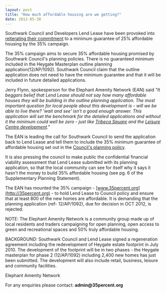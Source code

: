 ```yaml
---
layout: post
title: "How much affordable housing are we getting?"
date: 2012-05-30
---
```

Southwark Council and Developers Lend Lease have been provoked into [reiterating their commitment](http://www.southwark.gov.uk/info/200183/elephant_and_castle/2045/elephant_and_castle_regeneration_agreement/1) to a minimum guarantee of 25% affordable housing by the 35% campaign.

The 35% campaign aims to secure 35% affordable housing promised by Southwark Council's planning policies. There is no guaranteed minimum included in the Heygate Masterplan outline planning application(12/AP/1092). Southwark Council claim that the outline application does not need to have the minimum guarantee and that it will be included in future detailed applications.

Jerry Flynn, spokesperson for the Elephant Amenity Network (EAN) said _"It beggars belief that Lend Lease should not say how many affordable houses they will be building in the outline planning application. The most important question for local people about this development is - will we be able to live there? 'wait and see' isn't a good enough answer. This application will set the benchmark for the detailed applications and without it the minimum could well be zero - just like [Tribeca Square](http://www.london-se1.co.uk/news/view/3641) and the [Leisure Centre development](http://www.london-se1.co.uk/news/view/5896)."_

The EAN is leading the call for Southwark Council to send the application back to Lend Lease and tell them to include the 35% minimum guarantee of affordable housing set out in the [Council's planning policy](http://crappistmartin.github.io/images/Core_Strategy_82.pdf). 

It is also pressing the council to make public the confidential financial viability assessment that Lend Lease submitted with its planning application, so that the local community can see for itself why it says it hasn't the money to build 35% affordable housing (see pg. 6 of the Supplementary Planning Statement).

The EAN has mounted the 35% campaign - [www.35percent.org](http://35percent.org) - to hold Lend Lease to Council policy and ensure that at least 800 of the new homes are affordable. It is demanding that the planning application (ref- 12/AP/1092), due for decision in OCT 2012, is rejected.

NOTE: The Elephant Amenity Network is a community group made up of local residents and traders campaigning for open planning, open access to green and recreational spaces and 50% truly affordable housing.

BACKGROUND: Southwark Council and Lend Lease signed a regeneration agreement including the redevelopment of Heygate estate footprint in July 2010. The development of the footprint will be in two phases - the Heygate masterplan for phase 2 (12/AP/1092) including 2,400 new homes has just been submitted. The development will also include retail, business, leisure and community facilities.


Elephant Amenity Network

For any enquiries please contact: __admin@35percent.org__

